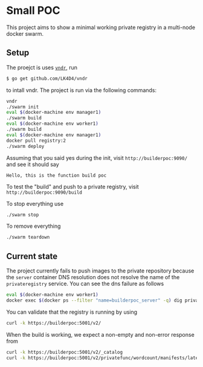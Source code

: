 # Small POC

This project aims to show a minimal working private registry in a multi-node docker swarm.


## Setup

The proejct is uses [`vndr`](https://github.com/LK4D4/vndr), run

```sh
$ go get github.com/LK4D4/vndr
```
to intall vndr.  The project is run via the following commands:

```sh
vndr
./swarm init
eval $(docker-machine env manager1)
./swarm build
eval $(docker-machine env worker1)
./swarm build
eval $(docker-machine env manager1)
docker pull registry:2
./swarm deploy
```

Assuming that you said yes during the init, visit `http://builderpoc:9090/` and
see it should say

```
Hello, this is the function build poc
```

To test the "build" and push to a private registry, visit `http://builderpoc:9090/build`

To stop everything use

```sh
./swarm stop
```

To remove everything

```sh
./swarm teardown
```

## Current state
The project currently fails to push images to the private repository because the `server` container DNS resolution does not  resolve the name of the `privateregistry` service.  You can see the dns failure as follows

```sh
eval $(docker-machine env worker1)
docker exec $(docker ps --filter "name=builderpoc_server" -q) dig private registry
```

You can validate that the registry is running by using

```sh
curl -k https://builderpoc:5001/v2/
```

When the build is working, we expect a non-empty and non-error response from

```sh
curl -k https://builderpoc:5001/v2/_catalog
curl -k https://builderpoc:5001/v2/privatefunc/wordcount/manifests/latest
```
